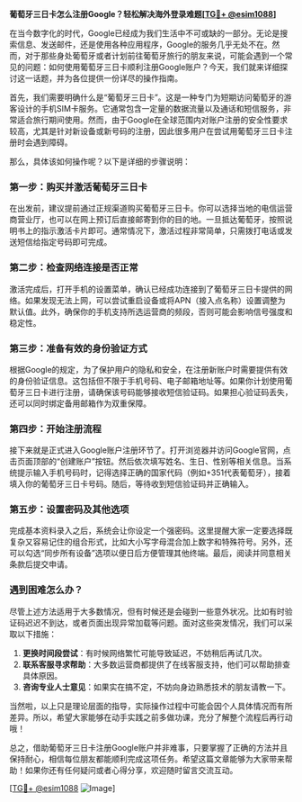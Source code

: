 **葡萄牙三日卡怎么注册Google？轻松解决海外登录难题[[TG💪+ @esim1088](https://t.me/s/esim1088)]**

在当今数字化的时代，Google已经成为我们生活中不可或缺的一部分。无论是搜索信息、发送邮件，还是使用各种应用程序，Google的服务几乎无处不在。然而，对于那些身处葡萄牙或者计划前往葡萄牙旅行的朋友来说，可能会遇到一个常见的问题：如何使用葡萄牙三日卡顺利注册Google账户？今天，我们就来详细探讨这一话题，并为各位提供一份详尽的操作指南。

首先，我们需要明确什么是“葡萄牙三日卡”。这是一种专门为短期访问葡萄牙的游客设计的手机SIM卡服务。它通常包含一定量的数据流量以及通话和短信服务，非常适合旅行期间使用。然而，由于Google在全球范围内对账户注册的安全性要求较高，尤其是针对新设备或新号码的注册，因此很多用户在尝试用葡萄牙三日卡注册时会遇到障碍。

那么，具体该如何操作呢？以下是详细的步骤说明：

### 第一步：购买并激活葡萄牙三日卡

在出发前，建议提前通过正规渠道购买葡萄牙三日卡。你可以选择当地的电信运营商营业厅，也可以在网上预订后直接邮寄到你的目的地。一旦抵达葡萄牙，按照说明书上的指示激活卡片即可。通常情况下，激活过程非常简单，只需拨打电话或发送短信给指定号码即可完成。

### 第二步：检查网络连接是否正常

激活完成后，打开手机的设置菜单，确认已经成功连接到了葡萄牙三日卡提供的网络。如果发现无法上网，可以尝试重启设备或将APN（接入点名称）设置调整为默认值。此外，确保你的手机支持所选运营商的频段，否则可能会影响信号强度和稳定性。

### 第三步：准备有效的身份验证方式

根据Google的规定，为了保护用户的隐私和安全，在注册新账户时需要提供有效的身份验证信息。这包括但不限于手机号码、电子邮箱地址等。如果你计划使用葡萄牙三日卡进行注册，请确保该号码能够接收短信验证码。如果担心验证码丢失，还可以同时绑定备用邮箱作为双重保障。

### 第四步：开始注册流程

接下来就是正式进入Google账户注册环节了。打开浏览器并访问Google官网，点击页面顶部的“创建账户”按钮。然后依次填写姓名、生日、性别等相关信息。当系统提示输入手机号码时，记得选择正确的国家代码（例如+351代表葡萄牙），接着填入你的葡萄牙三日卡号码。随后，等待收到短信验证码并正确输入。

### 第五步：设置密码及其他选项

完成基本资料录入之后，系统会让你设定一个强密码。这里提醒大家一定要选择既复杂又容易记住的组合形式，比如大小写字母混合加上数字和特殊符号。另外，还可以勾选“同步所有设备”选项以便日后方便管理其他终端。最后，阅读并同意相关条款后提交申请。

### 遇到困难怎么办？

尽管上述方法适用于大多数情况，但有时候还是会碰到一些意外状况。比如有时验证码迟迟不到达，或者页面出现异常加载等问题。面对这些突发情况，我们可以采取以下措施：

1. **更换时间段尝试**：有时候网络繁忙可能导致延迟，不妨稍后再试几次。
2. **联系客服寻求帮助**：大多数运营商都提供了在线客服支持，他们可以帮助排查具体原因。
3. **咨询专业人士意见**：如果实在搞不定，不妨向身边熟悉技术的朋友请教一下。

当然啦，以上只是理论层面的指导，实际操作过程中可能会因个人具体情况而有所差异。所以，希望大家能够在动手实践之前多做功课，充分了解整个流程后再行动哦！

总之，借助葡萄牙三日卡注册Google账户并非难事，只要掌握了正确的方法并且保持耐心，相信每位朋友都能顺利完成这项任务。希望这篇文章能够为大家带来帮助！如果你还有任何疑问或者心得分享，欢迎随时留言交流互动。

[[TG💪+ @esim1088](https://t.me/s/esim1088) ![Image](https://i.postimg.cc/4NQfJmqS/Snipaste-2025-05-13-00-14-12.png)]